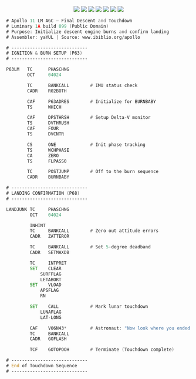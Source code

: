 
<div align="center">
<img src="https://img.shields.io/badge/assembly%20script-%23000000.svg?style=for-the-badge&logo=assemblyscript&logoColor=white">
<img src="https://img.shields.io/badge/c-%2300599C.svg?style=for-the-badge&logo=c&logoColor=white">
<img src="https://img.shields.io/badge/c++-%2300599C.svg?style=for-the-badge&logo=c%2B%2B&logoColor=white">
<img src="https://img.shields.io/badge/python-3670A0?style=for-the-badge&logo=python&logoColor=ffdd54">
<img src="https://img.shields.io/badge/Systems%20Engineering-blue?style=for-the-badge">
<img src="https://img.shields.io/badge/Embedded%20Systems-blue?style=for-the-badge">
<img src="https://img.shields.io/badge/ros-%230A0FF9.svg?style=for-the-badge&logo=ros&logoColor=white">
  
</div>
</p>

```asm
# Apollo 11 LM AGC — Final Descent and Touchdown
# Luminary 1A build 099 (Public Domain)
# Purpose: Initialize descent engine burns and confirm landing
# Assembler: yaYUL | Source: www.ibiblio.org/apollo

# -----------------------------
# IGNITION & BURN SETUP (P63)
# -----------------------------

P63LM   TC      PHASCHNG
        OCT     04024

        TC      BANKCALL        # IMU status check
        CADR    R02BOTH

        CAF     P63ADRES        # Initialize for BURNBABY
        TS      WHICH

        CAF     DPSTHRSH        # Setup Delta-V monitor
        TS      DVTHRUSH
        CAF     FOUR
        TS      DVCNTR

        CS      ONE             # Init phase tracking
        TS      WCHPHASE
        CA      ZERO
        TS      FLPASS0

        TC      POSTJUMP        # Off to the burn sequence
        CADR    BURNBABY

# -----------------------------
# LANDING CONFIRMATION (P68)
# -----------------------------

LANDJUNK TC     PHASCHNG
         OCT    04024

         INHINT
         TC     BANKCALL        # Zero out attitude errors
         CADR   ZATTEROR

         TC     BANKCALL        # Set 5-degree deadband
         CADR   SETMAXDB

         TC     INTPRET
         SET    CLEAR
             SURFFLAG
             LETABORT
         SET    VLOAD
             APSFLAG
             RN

         SET    CALL            # Mark lunar touchdown
             LUNAFLAG
             LAT-LONG

         CAF    V06N43*         # Astronaut: "Now look where you ended up"
         TC     BANKCALL
         CADR   GOFLASH

         TCF    GOTOPOOH        # Terminate (Touchdown complete)

# -----------------------------
# End of Touchdown Sequence
# -----------------------------

```

